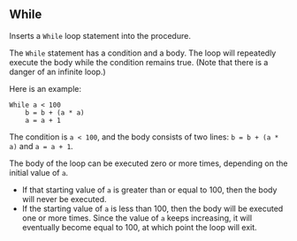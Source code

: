 ## While
  
Inserts a `While` loop statement into the procedure. 

The `While` statement has a condition and a body. The loop will repeatedly execute the body while the condition remains true. (Note that there is a danger of an infinite loop.)

Here is an example:

```
While a < 100
    b = b + (a * a)
    a = a + 1
```

The condition is `a < 100`, and the body consists of two lines: `b = b + (a * a)` and `a = a + 1`. 

The body of the loop can be executed zero or more times, depending on the initial value of `a`. 
* If that starting value of `a` is greater than or equal to 100, then the body will never be executed. 
* If the starting value of `a` is less than 100, then the body will be executed one or more times. Since the value of `a` keeps increasing, it will eventually become equal to 100, at which point the loop will exit.